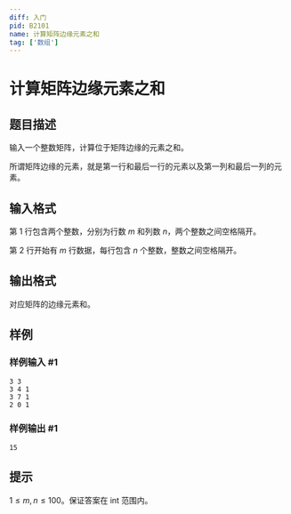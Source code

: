 ```yaml
---
diff: 入门
pid: B2101
name: 计算矩阵边缘元素之和
tag: ['数组']
---
```

# 计算矩阵边缘元素之和
## 题目描述

输入一个整数矩阵，计算位于矩阵边缘的元素之和。

所谓矩阵边缘的元素，就是第一行和最后一行的元素以及第一列和最后一列的元素。
## 输入格式

第 $1$ 行包含两个整数，分别为行数 $m$ 和列数 $n$，两个整数之间空格隔开。

第 $2$ 行开始有 $m$ 行数据，每行包含 $n$ 个整数，整数之间空格隔开。
## 输出格式

对应矩阵的边缘元素和。
## 样例

### 样例输入 #1
```
3 3
3 4 1
3 7 1
2 0 1
```
### 样例输出 #1
```
15
```
## 提示

$1 \le m,n \le 100$。保证答案在 int 范围内。
